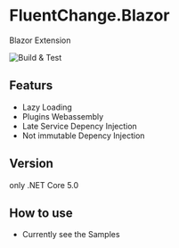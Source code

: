# FluentChange.Blazor
Blazor Extension

![Build & Test](https://github.com/FluentChange/FluentChange.Blazor/workflows/CI/badge.svg?branch=master)

## Featurs
* Lazy Loading
* Plugins Webassembly
* Late Service Depency Injection
* Not immutable Depency Injection

## Version
only .NET Core 5.0

## How to use
* Currently see the Samples